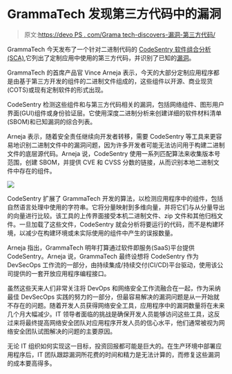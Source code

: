 # GrammaTech 发现第三方代码中的漏洞

> 原文:[https://devo PS . com/Grama tech-discovers-漏洞-第三方代码/](https://devops.com/grammatech-discovers-vulnerabilities-in-third-party-code/)

GrammaTech 今天发布了一个针对二进制代码的 [CodeSentry 软件组合分析(SCA)](https://news.grammatech.com/grammatech-introduces-codesentry-to-identify-security-blind-spots-in-third-party-code),它列出了定制应用中使用的第三方代码，并识别了已知的[漏洞](https://devops.com/?s=vulnerabilities)。

GrammaTech 的首席产品官 Vince Arneja 表示，今天的大部分定制应用程序都是由基于第三方开发的组件的二进制文件组成的，这些组件以开源、商业现货(COTS)或现有定制软件的形式出现。

CodeSentry 检测这些组件和与第三方代码相关的漏洞，包括网络组件、图形用户界面(GUI)组件或身份验证层。它使用深度二进制分析来创建详细的软件材料清单(SBOM)和已知漏洞的综合列表。

Arneja 表示，随着安全责任继续向开发者转移，需要 CodeSentry 等工具来更容易地识别二进制文件中的漏洞问题，因为许多开发者可能无法访问用于构建二进制文件的底层源代码。Arneja 说，CodeSentry 使用一系列匹配算法来收集版本号范围，创建 SBOM，并提供 CVE 和 CVSS 分数的链接，从而识别本地二进制文件中存在的组件。

![](../Images/1c9a1230b53e2c8417db7871b588be20.png)

CodeSentry 扩展了 GrammaTech 开发的算法，以检测应用程序中的组件，包括自然语言处理中使用的字符串。它将分量映射到多维向量，并将它们与从分量导出的向量进行比较。该工具的上传界面接受本机二进制文件、zip 文件和其他归档文件。一旦加载了这些文件，CodeSentry 就会分析将要运行的代码，而不是构建环境，以减少在构建环境或未实际使用的组件中产生的误报数量。

Arneja 指出，GrammaTech 明年打算通过软件即服务(SaaS)平台提供 CodeSentry。Arneja 说，GrammaTech 最终设想将 CodeSentry 作为 DevSecOps 工作流的一部分，由持续集成/持续交付(CI/CD)平台驱动，使用该公司提供的一套开放应用程序编程接口。

虽然这些天来人们非常关注将 DevOps 和网络安全工作流融合在一起，作为采纳最佳 DevSecOps 实践的努力的一部分，但最容易解决的漏洞问题是从一开始就不存在的问题。随着开发人员获得网络安全工具，应用程序中的漏洞数量将在未来几个月大幅减少。IT 领导者面临的挑战是确保开发人员能够访问这些工具，这反过来将最终提高网络安全团队对应用程序开发人员的信心水平，他们通常被视为网络安全团队试图解决的问题的主要原因。

无论 IT 组织如何实现这一目标，投资回报都可能是巨大的。在生产环境中部署应用程序后，IT 团队跟踪漏洞所花费的时间和精力是无法计算的，而修复这些漏洞的成本要高得多。